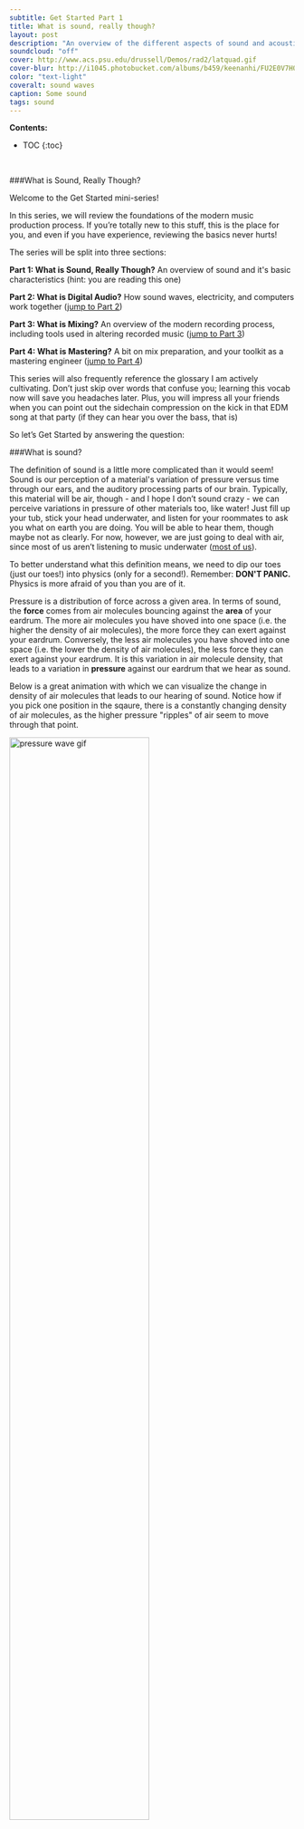 ```yaml
---
subtitle: Get Started Part 1
title: What is sound, really though?
layout: post
description: "An overview of the different aspects of sound and acoustic music"
soundcloud: "off"
cover: http://www.acs.psu.edu/drussell/Demos/rad2/latquad.gif
cover-blur: http://i1045.photobucket.com/albums/b459/keenanhi/FU2E0V7H0URBWVS.LARGE_zpsnsro3pw6.jpg
color: "text-light"
coveralt: sound waves
caption: Some sound
tags: sound
---
```


**Contents:**

* TOC
{:toc}
<br>

###What is Sound, Really Though?

Welcome to the Get Started mini-series!

In this series, we will review the foundations of the modern music production process. If you’re totally new to this stuff, this is the place for you, and even if you have experience, reviewing the basics never hurts!

The series will be split into three sections:

**Part 1: What is Sound, Really Though?** An overview of sound and it's basic characteristics (hint: you are reading this one)

**Part 2: What is Digital Audio?** How sound waves, electricity, and computers work together ([jump to Part 2](/mini-series/getting-started/Get-Started-Part-2/))

**Part 3: What is Mixing?** An overview of the modern recording process, including tools used in altering recorded music ([jump to Part 3](/mini-series/getting-started/Get-Started-Part-3/))

**Part 4: What is Mastering?** A bit on mix preparation, and your toolkit as a mastering engineer ([jump to Part 4](/mini-series/getting-started/Get-Started-Part-4/))

This series will also frequently reference the glossary I am actively cultivating. Don’t just skip over words that confuse you; learning this vocab now will save you headaches later. Plus, you will impress all your friends when you can point out the sidechain compression on the kick in that EDM song at that party (if they can hear you over the bass, that is)

So let’s Get Started by answering the question:

###What is sound?

The definition of sound is a little more complicated than it would seem! Sound is our perception of a material's variation of pressure  versus time through our ears, and the auditory processing parts of our brain. Typically, this material will be air, though - and I hope I don’t sound crazy - we can perceive variations in pressure of other materials too, like water! Just fill up your tub, stick your head underwater, and listen for your roommates to ask you what on earth you are doing. You will be able to hear them, though maybe not as clearly. For now, however, we are just going to deal with air, since most of us aren’t listening to music underwater ([most of us](https://www.youtube.com/watch?v=TeChHVAbVhI)).

To better understand what this definition means, we need to dip our toes (just our toes!) into physics (only for a second!). Remember: **DON'T PANIC.** Physics is more afraid of you than you are of it.

Pressure is a distribution of force across a given area. In terms of sound, the **force** comes from air molecules bouncing against the **area** of your eardrum. The more air molecules you have shoved into one space (i.e. the higher the density of air molecules), the more force they can exert against your eardrum. Conversely, the less air molecules you have shoved into one space (i.e. the lower the density of air molecules), the less force they can exert against your eardrum. It is this variation in air molecule density, that leads to a variation in **pressure** against our eardrum that we hear as sound.

Below is a great animation with which we can visualize the change in density of air molecules that leads to our hearing of sound. Notice how if you pick one position in the sqaure, there is a constantly changing density of air molecules, as the higher pressure "ripples" of air seem to move through that point.

<img class="hidden-xl hidden-lg" src="http://www.acs.psu.edu/drussell/Demos/rad2/latquad.gif" alt="pressure wave gif" width="70%">
<img class="hidden-xs hidden-sm hidden-md" src="http://www.acs.psu.edu/drussell/Demos/rad2/latquad.gif" alt="pressure wave gif" width="30%">

In fact, a very useful way of thinking about these "ripples" of higher density air molecules is to call them waves. Specifically, we call this a **sound wave**, and we can think about it just like a wave created by dropping a rock into a pond.

It is a little bit easier to think of these variations in pressure as vibration. Think of when you play music too loudly in your car and the whole thing starts vibrating; that vibration is the direct affect of sound.

An easy way to differentiate sound waves from one another is to measure the distance between the points of highest pressure, or the points of highest air molecule density. This is pretty easy to see: All the "darker" circles are high pressure points. Since we are taling about sound waves, we call this distance the **wavelength**, the length of the wave. Every wavelength, the wave repeats itself. A wavelength is a distance per cycle of the wave.

Now something that is going to [blow your mind](http://img.pandawhale.com/post-28553-Steve-Jobs-mind-blown-gif-HD-T-pVbd.gif): Keep your eyes focused on one individual air molecule in the animation above (one individual dot). Notice that it is vibrating back and forth at a constant rate (if you are having trouble seeing it, it's a little easier to see towards the center of the image). Now pick any other dot, and notice that it too is vibrating back and forth *at the exact same rate*. Pull out a stopwatch if you don't believe me. Call my bluff, I dare you.

This vibration is called a sound's **frequency**. Air can vibrate quickly, and air can vibrate slowly.  When air vibrates quickly, it has a high frequency, and when it vibrates slowly, it has a low frequency. 

The unit of frequency is **Hertz** (abbreviated Hz), which simply means cycles per second. If you did pull out your stopwatch, and noticed that each dot was returning to the same position once every second, it would have a frequency of 1 Hz (one cycle per second). If a sound is oscillating at 100 Hz, that means that air molecules are moving back and forth 100 times every second.

If air vibrates at a frequency anywhere between 20 Hz and 20,000 Hz, we can hear it as sound. Outside of that range, the air is still moving; we just can't hear it! Other animals can hear different ranges of frequencies that we cannot ([dogs, for instance, can hear frequencies above 20,000 Hz](https://www.youtube.com/watch?v=dk0HsvQ7m_E))

Remember, a wavelength is a distance per cycle, and a frequency is a cycle per second. If a sound wave goes 2 meters per cycle (has a wavelength of 2 meters) and cycles once every one second (has a frequency of 1 Hz), it is moving 2 meters every second. Thus, sound waves also have a speed, or **velocity** that is a direct relationship between wavelength and frequency. Mathematically, velocity, wavelength, and frequency are related by the equation:


Which should seem pretty intuitive if you've followed along thus far.

### Fundamental Frequency, Harmonics, and Pitch

In nearly all real life scenarios, sound will not consist of one frequency, but of many, many different frequencies layered upon each other. The lowest of these frequencies is called the **fundamental frequency** of a sound. Every other frequency within the sound is called a **harmonic**.

Our brains translate these fundamental frequencies into something we call **pitch**. When you hit a middle C on a piano, you hear a pitch corresponding to that key's fundamental frequency, which is, in this case, 261.6 Hz. This is the lowest frequency in the sound you hear when you hear a middle C on a piano, *but* there are still harmonics above this, which are translated by your brain as **timbre**, or the characteristic of the sound. If you listened to a trumpet playing concert middle C, you are still hearing the fundamental frequency of 261.6 Hz as its pitch, but the trumpet's harmonics, and thus its timbre, are significantly different from that of a piano.

So remember: pitch is your brain's translation of fundamental frequency, and timbre is your brain's translation of harmonics [^notreally]

##### An Example: The synthesizer

Perhaps the easiest instrument on which to visualize fundamental frequencies versus harmonic frequencies is the synthesizer. Most synthesizers start by sending out very basic tones that can then be altered with all of those knobs, buttons, and sliders. These basic tones are usually include easy to recognize shapes, such as sine waves, square waves, triangle waves, and sawtooth waves, represented below (in that order):

<!--![synth waves](http://cdn.instructables.com/FU2/E0V7/H0URBWVS/FU2E0V7H0URBWVS.LARGE.jpg)-->

<img class="hidden-xl hidden-lg" src="http://cdn.instructables.com/FU2/E0V7/H0URBWVS/FU2E0V7H0URBWVS.LARGE.jpg" alt="synth waves" width="70%">
<img class="hidden-xs hidden-sm hidden-md" src="http://cdn.instructables.com/FU2/E0V7/H0URBWVS/FU2E0V7H0URBWVS.LARGE.jpg" alt="synth waves" width="40%">

It's easy to see where these names come from!

Something you might notice is that, though these waves have different shapes, they have the same fundamental frequency; they each repeat 3 times in this picture (if this picture's length represented 1 second, they would be oscillating at 3 Hz). So, saying the same thing a different way, these all have the same pitch.

The difference in the shapes of these waves represents the different timbres you hear listening to these sounds. Just like we talked about with the piano and trumpet, these all have the same fundamental frequencies, but different harmonics.

A sine wave has *no* additional harmonics. If we play a sine wave at 261 Hz (just about middle C), we hear this:

SINE WAVE TONE

A square wave consists of a sine wave at its fundamental frequency, plus sine waves at odd-order harmonics. In other words, the fundamental (261 Hz), the fundamental times 3 (783 Hz), the fundamental times 5 (1305 Hz), the fundamental times 7 (1827 Hz), all the way through infinity. That sounds like:

SQUARE WAVE TONE

Similarly, triangle and sawtooth waves consist of similar series of adding together different harmonic patterns of sine waves. In fact, *every* sound *ever heard* in the history of *forever* consists of different combinations of sine waves, added together. In these simple cases, there are patterns we can follow, but for more complex sounds like that of a piano and trumpet, the sequence of harmonics fall out of any pattern and become much more complex, and thus are very difficult to recreate synthetically. That is why if you set a synthesizer to a piano or trumpet setting, you will usually get something that sounds similar to a piano or trumpet, but is easily distinguishable from the original sound.

### Tone

Things start to get tricky, from a vocabulary perspective, when we try to separate timbre and **tone**. The definitions I am giving are by no means universally agreed upon, but will suffice for the sake of music production.

Whereas timbre is the typical collection of harmonics allowing you to distinguish different instruments, tone is a description of the *flavor* of that timbrel source. Think of different timbres as a specific kinds of food (e.g. french fries vs. pumpkin pie) and tone as certain flavorings of one type of food (salted french fries vs. unsalted french fries).

An electric guitar might be bright (lots of high frequency harmonics), distorted (lots of added unnatural harmonics), or warm (lots of pleasant sounding harmonics), for example, but it still has the timbre of an electric guitar. Brightness, distortion, and warmth are some examples of descriptors of tone; there are countless more that are often based more in musical slang than in science (e.g. muddy, clean, thick, crunchy, sparkly)


### Filters

Something cool us humans have figured out is that you can **filter** sounds. A filter is something that changes the strength of certain frequencies in a sound. Just as you might filter your coffee, you are, with a filter, removing parts of a sound, effectively "straining out" certain frequencies. If you think a grand piano has too much high-frequency harmonics, you can filter them out by closing the lid. When you stuck your head underwater earlier, the water was filtering out some of the higher harmonics of your roommates' voices.

What's more, air itself can act as a filter, if you get enough of it! If you have been to an outdoor concert, or seen a marching band, you'll notice that the further away you move from the sound source, the more air filters out high frequencies, while you can still hear lower frequency sounds like the bass guitar or bass drum at about the same volume.

In all of these cases, a physical object acts as a filter. Though all of these examples acted upon high frequency harmonics, filters can act on any range of frequencies. We tricky humans have figured out how to manipulate audio so that we can eliminate or accentuate certain frequencies in a much more exact way than by filtering sound through physical objects. When done electrically, filtering is called **equalization**, which we will come back to in Part 3 of Get Started.

### Loudness

When we filter a sound, we are changing the loudness of certain frequencies within that sound. So it makes sense to go back and ask the seemingly innocuous question: what is loudness?

**Loudness** is our brains translation of the strength of a sound, or, in other words, how hard the air molecules which make up a sound are vibrating[^notreally2]. Intuitively, the harder the air is a-shakin', the louder the sound is a-soundin', and conversly, the weaker the quieter. A sound's total loudness relates to the loudness of all of it's components: not just the fundamental frequency, and not just the harmonics.

### Recreating Sound

Of course,  you wouldn't be reading this now if recorded music didn't exist! So how to we make it sound like there is a rock band living inside of our computer speakers, ready to play any song at our will?

The trick lies in converting those wiggling air molecules into wiggling electrons. Just like music in the air consists of different frequencies of air molecule vibrations, music in your computer consists of different frequencies of electron vibrations.

How does your computer do this? Continue on to [Part 2: Digital Audio](/mini-series/getting-started/Get-Started-Part-2/) to find out

---



[^notreally]: note I keep saying *brain's translation* here; your brain is not always exact. This is outside the scope of this series, but I will come back to it some day. Just like most things concerning psychoacoustics, it's pretty trippy, and just a little too confusing for now.

[^notreally2]: see above

	
